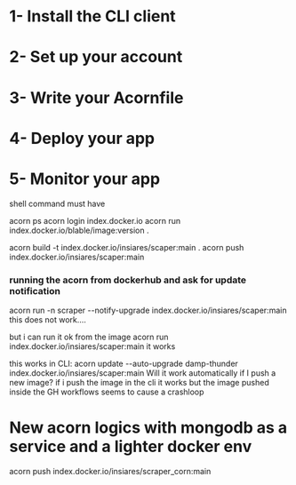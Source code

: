 # 1- Install the CLI client

# 2- Set up your account

# 3- Write your Acornfile

# 4- Deploy your app

# 5- Monitor your app

shell command must have 

acorn ps
acorn login index.docker.io
acorn run index.docker.io/blable/image:version .

acorn build -t index.docker.io/insiares/scaper:main .
acorn push index.docker.io/insiares/scaper:main


### running the acorn from dockerhub and ask for update notification
acorn run -n scraper --notify-upgrade index.docker.io/insiares/scaper:main
this does not work....

but i can run it ok from the image 
acorn run index.docker.io/insiares/scaper:main 
it works 

this works in CLI: 
acorn update --auto-upgrade damp-thunder index.docker.io/insiares/scaper:main
Will it work automatically if I push a new image? 
if i push the image in the cli it works
but the image pushed inside the GH workflows seems to cause a crashloop



# New acorn logics with mongodb as a service and a lighter docker env
acorn push index.docker.io/insiares/scraper_corn:main    
